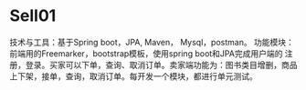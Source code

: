 # Sell01
技术与工具：基于Spring boot，JPA,  Maven， Mysql，postman。
功能模块：前端用的Freemarker，bootstrap模板，使用spring boot和JPA完成用户端的
注册，登录。买家可以下单，查询、取消订单。卖家端功能为：图书类目增删，商品上下架，接单，查询，取消订单。每开发一个模块，都进行单元测试。

